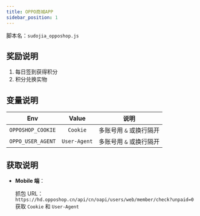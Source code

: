 ```yaml
---
title: OPPO商城APP
sidebar_position: 1
---
```


脚本名：`sudojia_opposhop.js`

## 奖励说明

1. 每日签到获得积分
2. 积分兑换实物

## 变量说明

|        Env        |    Value     |          说明           |
| :---------------: | :----------: | :---------------------: |
| `OPPOSHOP_COOKIE` |   `Cookie`   | 多账号用 `&` 或换行隔开 |
| `OPPO_USER_AGENT` | `User-Agent` | 多账号用 `&` 或换行隔开 |

## 获取说明

- **Mobile 端**：

  抓包 URL：`https://hd.opposhop.cn/api/cn/oapi/users/web/member/check?unpaid=0` 获取 `Cookie` 和 `User-Agent`
